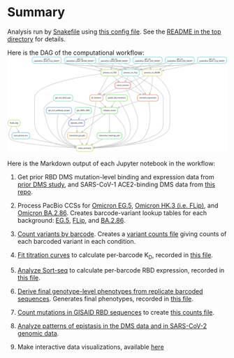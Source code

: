 # Summary

Analysis run by [Snakefile](../../Snakefile)
using [this config file](../../config.yaml).
See the [README in the top directory](../../README.md)
for details.

Here is the DAG of the computational workflow:
![dag.svg](dag.svg)

Here is the Markdown output of each Jupyter notebook in the
workflow:

1. Get prior RBD DMS mutation-level binding and expression data from [prior DMS study](https://github.com/tstarrlab/SARS-CoV-2-RBD_DMS_Omicron-XBB-BQ), and SARS-CoV-1 ACE2-binding DMS data from [this repo](https://github.com/tstarrlab/SARSr-CoV-RBD_DMS).

2. Process PacBio CCSs for 
[Omicron EG.5](process_ccs_EG5.md), 
[Omicron HK.3 (i.e. FLip)](process_ccs_FLip.md), and 
[Omicron BA.2.86](process_ccs_BA286.md). Creates barcode-variant lookup tables for each background: [EG.5](../variants/codon_variant_table_EG5.csv), [FLip](../variants/codon_variant_table_FLip.csv), and [BA.2.86](../variants/codon_variant_table_BA286.csv).

3. [Count variants by barcode](count_variants.md).
   Creates a [variant counts file](../counts/variant_counts.csv)
   giving counts of each barcoded variant in each condition.

4. [Fit titration curves](compute_binding_Kd.md) to calculate per-barcode K<sub>D</sub>, recorded in [this file](../binding_Kd/bc_binding.csv).

5. [Analyze Sort-seq](compute_expression_meanF.md) to calculate per-barcode RBD expression, recorded in [this file](../expression_meanF/bc_expression.csv).

6. [Derive final genotype-level phenotypes from replicate barcoded sequences](collapse_scores.md).
   Generates final phenotypes, recorded in [this file](../final_variant_scores/final_variant_scores.csv).

7. [Count mutations in GISAID RBD sequences](gisaid_rbd_mutations.md) to create [this counts file](../GISAID_mutations/mutation_counts.csv).

8. [Analyze patterns of epistasis in the DMS data and in SARS-CoV-2 genomic data](epistatic_shifts.md).

9. Make interactive data visualizations, available [here](https://tstarrlab.github.io/SARS-CoV-2-RBD_DMS_Omicron-XBB-BQ/)